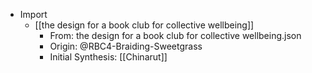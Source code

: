 - Import
    - [[the design for a book club for collective wellbeing]]
        - From: the design for a book club for collective wellbeing.json
        - Origin: @RBC4-Braiding-Sweetgrass
        - Initial Synthesis: [[Chinarut]]
